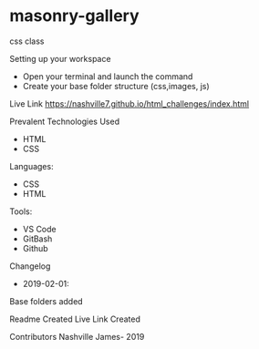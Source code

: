 # masonry-gallery
css class

Setting up your workspace

- Open your terminal and launch the command
- Create your base folder structure (css,images, js)

Live Link
https://nashville7.github.io/html_challenges/index.html

Prevalent Technologies Used
- HTML
- CSS

Languages:

- CSS
- HTML

Tools:

- VS Code
- GitBash
- Github

Changelog
- 2019-02-01:

Base folders added

Readme Created
Live Link Created

Contributors
Nashville James- 2019
